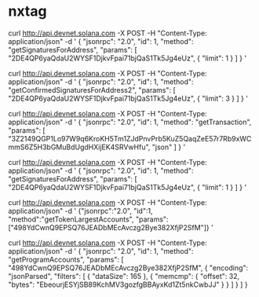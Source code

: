 # nxtag

curl http://api.devnet.solana.com -X POST -H "Content-Type: application/json" -d '
{
"jsonrpc": "2.0",
"id": 1,
"method": "getSignaturesForAddress",
"params": [
"2DE4QP6yaQdaU2WYSF1DjkvFpai71bjQaS1Tk5Jg4eUz",
{
"limit": 1
}
]
}
'

curl http://api.devnet.solana.com -X POST -H "Content-Type: application/json" -d '
{
"jsonrpc": "2.0",
"id": 1,
"method": "getConfirmedSignaturesForAddress2",
"params": [
"2DE4QP6yaQdaU2WYSF1DjkvFpai71bjQaS1Tk5Jg4eUz",
{
"limit": 3
}
]
}
'

curl http://api.devnet.solana.com -X POST -H "Content-Type: application/json" -d '
{
"jsonrpc": "2.0",
"id": 1,
"method": "getTransaction",
"params": [
"3Z2149QGP1Lo97W9q6KroKH5Tm1ZJdPnvPrb5KuZ5QaqZeE57r7Rb9xWCmmS6Z5H3bGMuBdUgdHXijEK4SRVwHfu",
"json"
]
}
'

curl http://api.devnet.solana.com -X POST -H "Content-Type: application/json" -d '
{
"jsonrpc": "2.0",
"id": 1,
"method": "getSignaturesForAddress",
"params": [
"2DE4QP6yaQdaU2WYSF1DjkvFpai71bjQaS1Tk5Jg4eUz",
{
"limit": 1
}
]
}
'

curl http://api.devnet.solana.com -X POST -H "Content-Type: application/json" -d '
{"jsonrpc":"2.0", "id":1, "method":"getTokenLargestAccounts", "params": ["498YdCwnQ9EPSQ76JEADbMEcAvczg2Bye382XfjP2SfM"]}
'

curl http://api.devnet.solana.com -X POST -H "Content-Type: application/json" -d '
{
"jsonrpc": "2.0",
"id": 1,
"method": "getProgramAccounts",
"params": [
"498YdCwnQ9EPSQ76JEADbMEcAvczg2Bye382XfjP2SfM",
{
"encoding": "jsonParsed",
"filters": [
{
"dataSize": 165
},
{
"memcmp": {
"offset": 32,
"bytes": "EbeourjESYjSB89KchMV3gozfgBBAyxKd1Zt5nkCwbJJ"
}
}
]
}
]
}
